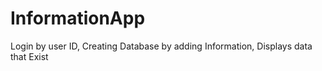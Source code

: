 # InformationApp
Login by user ID, Creating Database by adding Information, Displays data that Exist
